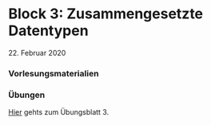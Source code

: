 # Block 3: Zusammengesetzte Datentypen

 22\. Februar 2020

### Vorlesungsmaterialien


### Übungen
[Hier](uebungen3.md) gehts zum Übungsblatt 3.

